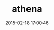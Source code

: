 ---
layout: post
title:  "athena"
repo:   "blackwinter/athena"
date:   2015-02-18 17:00:46
gemurl: http://github.com/blackwinter/athena
---